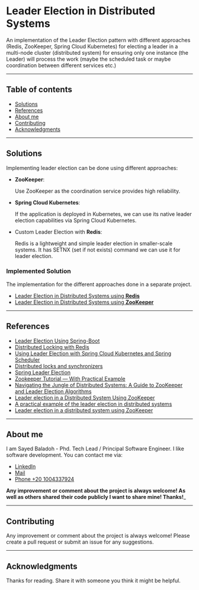 # Leader Election in Distributed Systems

An implementation of the Leader Election pattern with different approaches (Redis, ZooKeeper, Spring Cloud Kubernetes) for electing a leader in a multi-node cluster (distributed system) for ensuring only one instance (the Leader) will process the work (maybe the scheduled task or maybe coordination between different services etc.)

---

## Table of contents

* [Solutions](#solutions)
* [References](#references)
* [About me](#about-me)
* [Contributing](#contributing)
* [Acknowledgments](#acknowledgments)

---

## Solutions

Implementing leader election can be done using different approaches:

- **ZooKeeper**:

  Use ZooKeeper as the coordination service provides high reliability.

- **Spring Cloud Kubernetes**:

  If the application is deployed in Kubernetes, we can use its native leader election capabilities via Spring Cloud
  Kubernetes.

- Custom Leader Election with **Redis**:

  Redis is a lightweight and simple leader election in smaller-scale systems. It has SETNX (set if not exists) command
  we can use it for leader election.

### Implemented Solution

The implementation for the different approaches done in a separate project.

- [Leader Election in Distributed Systems using **Redis**](./leader-election-in-distributed-system-redis)
- [Leader Election in Distributed Systems using **ZooKeeper**](./leader-election-in-distributed-system-zookeeper)

---

## References

- [Leader Election Using Spring-Boot](https://allanvital.com/leader-election-using-spring-boot/)
- [Distributed Locking with Redis](https://carlosbecker.com/posts/distributed-locks-redis/)
- [Using Leader Election with Spring Cloud Kubernetes and Spring Scheduler](https://medium.com/@pedrommj8/using-leader-election-with-spring-cloud-kubernetes-and-spring-scheduler-8f7ea3e3e694)
- [Distributed locks and synchronizers](https://redisson.org/docs/data-and-services/locks-and-synchronizers/)
- [Spring Leader Election](https://docs.spring.io/spring-cloud-kubernetes/docs/current/reference/html/leader-election.html)
- [Zookeeper Tutorial — With Practical Example](https://bikas-katwal.medium.com/zookeeper-introduction-designing-a-distributed-system-using-zookeeper-and-java-7f1b108e236e)
- [Navigating the Jungle of Distributed Systems: A Guide to ZooKeeper and Leader Election Algorithms](https://hewi.blog/navigating-the-jungle-of-distributed-systems-a-guide-to-zookeeper-and-leader-election-algorithms)
- [Leader election in a Distributed System Using ZooKeeper](https://www.geeksforgeeks.org/leader-election-in-a-distributed-system-using-zookeeper/)
- [A practical example of the leader election in distributed systems](https://tolonbekov.medium.com/a-practical-example-of-the-leader-election-process-in-distributed-systems-2e1ce9aa42a6)
- [Leader election in a distributed system using ZooKeeper](https://medium.com/@minhaz1217/leader-election-in-a-distributed-system-using-zookeeper-b562e6d79855)

---

## About me

I am Sayed Baladoh - Phd. Tech Lead / Principal Software Engineer. I like software development. You can contact me via:

* [LinkedIn](https://www.linkedin.com/in/sayedbaladoh/)
* [Mail](mailto:sayedbaladoh@yahoo.com)
* [Phone +20 1004337924](tel:+201004337924)

**Any improvement or comment about the project is always welcome! As well as others shared their code publicly I want to
share mine! Thanks!**_

---

## Contributing

Any improvement or comment about the project is always welcome! Please create a pull request or submit an issue for any
suggestions.

---

## Acknowledgments

Thanks for reading. Share it with someone you think it might be helpful.

